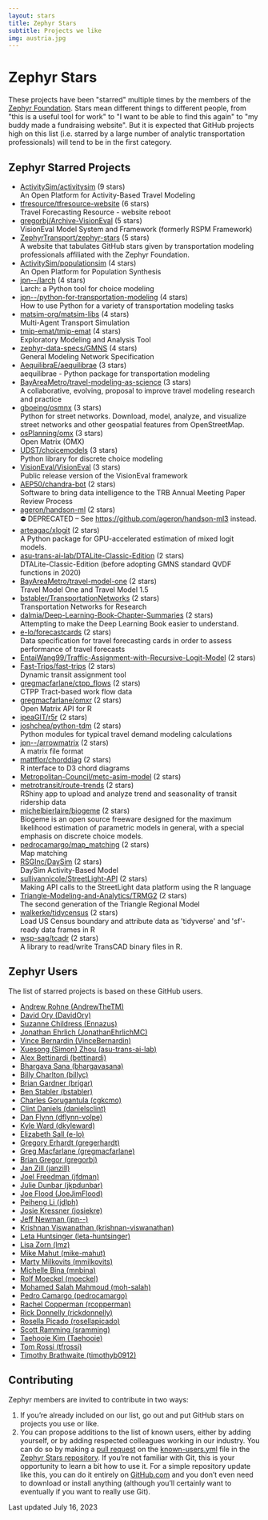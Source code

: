 ```yaml
---
layout: stars
title: Zephyr Stars
subtitle: Projects we like
img: austria.jpg
---
```


# Zephyr Stars

These projects have been "starred" multiple times by the 
members of the [Zephyr Foundation](https://zephyrtransport.org).
Stars mean different things to different people, from "this is a 
useful tool for work" to "I want to be able to find this again" 
to "my buddy made a fundraising website".  But it is expected 
that GitHub projects high on this list (i.e. starred by a large 
number of analytic transportation professionals) will tend to be 
in the first category.  

## Zephyr Starred Projects
- [ActivitySim/activitysim](https://www.github.com/ActivitySim/activitysim) (9 stars)  
  An Open Platform for Activity-Based Travel Modeling
- [tfresource/tfresource-website](https://www.github.com/tfresource/tfresource-website) (6 stars)  
  Travel Forecasting Resource - website reboot
- [gregorbj/Archive-VisionEval](https://www.github.com/gregorbj/Archive-VisionEval) (5 stars)  
  VisionEval Model System and Framework (formerly RSPM Framework)
- [ZephyrTransport/zephyr-stars](https://www.github.com/ZephyrTransport/zephyr-stars) (5 stars)  
  A website that tabulates GitHub stars given by transportation modeling professionals affiliated with the Zephyr Foundation.
- [ActivitySim/populationsim](https://www.github.com/ActivitySim/populationsim) (4 stars)  
  An Open Platform for Population Synthesis
- [jpn--/larch](https://www.github.com/jpn--/larch) (4 stars)  
  Larch: a Python tool for choice modeling
- [jpn--/python-for-transportation-modeling](https://www.github.com/jpn--/python-for-transportation-modeling) (4 stars)  
  How to use Python for a variety of transportation modeling tasks
- [matsim-org/matsim-libs](https://www.github.com/matsim-org/matsim-libs) (4 stars)  
  Multi-Agent Transport Simulation
- [tmip-emat/tmip-emat](https://www.github.com/tmip-emat/tmip-emat) (4 stars)  
  Exploratory Modeling and Analysis Tool
- [zephyr-data-specs/GMNS](https://www.github.com/zephyr-data-specs/GMNS) (4 stars)  
  General Modeling Network Specification
- [AequilibraE/aequilibrae](https://www.github.com/AequilibraE/aequilibrae) (3 stars)  
  aequilibrae - Python package for transportation modeling
- [BayAreaMetro/travel-modeling-as-science](https://www.github.com/BayAreaMetro/travel-modeling-as-science) (3 stars)  
  A collaborative, evolving, proposal to improve travel modeling research and practice
- [gboeing/osmnx](https://www.github.com/gboeing/osmnx) (3 stars)  
  Python for street networks. Download, model, analyze, and visualize street networks and other geospatial features from OpenStreetMap.
- [osPlanning/omx](https://www.github.com/osPlanning/omx) (3 stars)  
  Open Matrix (OMX)
- [UDST/choicemodels](https://www.github.com/UDST/choicemodels) (3 stars)  
  Python library for discrete choice modeling
- [VisionEval/VisionEval](https://www.github.com/VisionEval/VisionEval) (3 stars)  
  Public release version of the VisionEval framework
- [AEP50/chandra-bot](https://www.github.com/AEP50/chandra-bot) (2 stars)  
  Software to bring data intelligence to the TRB Annual Meeting Paper Review Process
- [ageron/handson-ml](https://www.github.com/ageron/handson-ml) (2 stars)  
  ⛔️ DEPRECATED – See https://github.com/ageron/handson-ml3 instead.
- [arteagac/xlogit](https://www.github.com/arteagac/xlogit) (2 stars)  
  A Python package for GPU-accelerated estimation of mixed logit models. 
- [asu-trans-ai-lab/DTALite-Classic-Edition](https://www.github.com/asu-trans-ai-lab/DTALite-Classic-Edition) (2 stars)  
  DTALite-Classic-Edition (before adopting GMNS standard QVDF functions in 2020)
- [BayAreaMetro/travel-model-one](https://www.github.com/BayAreaMetro/travel-model-one) (2 stars)  
  Travel Model One and Travel Model 1.5
- [bstabler/TransportationNetworks](https://www.github.com/bstabler/TransportationNetworks) (2 stars)  
  Transportation Networks for Research
- [dalmia/Deep-Learning-Book-Chapter-Summaries](https://www.github.com/dalmia/Deep-Learning-Book-Chapter-Summaries) (2 stars)  
  Attempting to make the Deep Learning Book easier to understand.
- [e-lo/forecastcards](https://www.github.com/e-lo/forecastcards) (2 stars)  
  Data specification for travel forecasting cards in order to assess performance of travel forecasts 
- [EntaiWang99/Traffic-Assignment-with-Recursive-Logit-Model](https://www.github.com/EntaiWang99/Traffic-Assignment-with-Recursive-Logit-Model) (2 stars)  
- [Fast-Trips/fast-trips](https://www.github.com/Fast-Trips/fast-trips) (2 stars)  
  Dynamic transit assignment tool
- [gregmacfarlane/ctpp_flows](https://www.github.com/gregmacfarlane/ctpp_flows) (2 stars)  
  CTPP Tract-based work flow data
- [gregmacfarlane/omxr](https://www.github.com/gregmacfarlane/omxr) (2 stars)  
  Open Matrix API for R
- [ipeaGIT/r5r](https://www.github.com/ipeaGIT/r5r) (2 stars)  
- [joshchea/python-tdm](https://www.github.com/joshchea/python-tdm) (2 stars)  
  Python modules for typical travel demand modeling calculations 
- [jpn--/arrowmatrix](https://www.github.com/jpn--/arrowmatrix) (2 stars)  
  A matrix file format
- [mattflor/chorddiag](https://www.github.com/mattflor/chorddiag) (2 stars)  
  R interface to D3 chord diagrams
- [Metropolitan-Council/metc-asim-model](https://www.github.com/Metropolitan-Council/metc-asim-model) (2 stars)  
- [metrotransit/route-trends](https://www.github.com/metrotransit/route-trends) (2 stars)  
  RShiny app to upload and analyze trend and seasonality of transit ridership data
- [michelbierlaire/biogeme](https://www.github.com/michelbierlaire/biogeme) (2 stars)  
  Biogeme is an open source freeware designed for the maximum likelihood estimation of parametric models in general, with a special emphasis on discrete choice models. 
- [pedrocamargo/map_matching](https://www.github.com/pedrocamargo/map_matching) (2 stars)  
  Map matching
- [RSGInc/DaySim](https://www.github.com/RSGInc/DaySim) (2 stars)  
  DaySim Activity-Based Model
- [sullivannicole/StreetLight-API](https://www.github.com/sullivannicole/StreetLight-API) (2 stars)  
  Making API calls to the StreetLight data platform using the R language
- [Triangle-Modeling-and-Analytics/TRMG2](https://www.github.com/Triangle-Modeling-and-Analytics/TRMG2) (2 stars)  
  The second generation of the Triangle Regional Model
- [walkerke/tidycensus](https://www.github.com/walkerke/tidycensus) (2 stars)  
  Load US Census boundary and attribute data as 'tidyverse' and 'sf'-ready data frames in R
- [wsp-sag/tcadr](https://www.github.com/wsp-sag/tcadr) (2 stars)  
  A library to read/write TransCAD binary files in R.


## Zephyr Users

The list of starred projects is based on these GitHub users.

- [Andrew Rohne (AndrewTheTM)](https://www.github.com/AndrewTheTM)
- [David Ory (DavidOry)](https://www.github.com/DavidOry)
- [Suzanne Childress (Ennazus)](https://www.github.com/Ennazus)
- [Jonathan Ehrlich (JonathanEhrlichMC)](https://www.github.com/JonathanEhrlichMC)
- [Vince Bernardin (VinceBernardin)](https://www.github.com/VinceBernardin)
- [Xuesong (Simon) Zhou (asu-trans-ai-lab)](https://www.github.com/asu-trans-ai-lab)
- [Alex Bettinardi (bettinardi)](https://www.github.com/bettinardi)
- [Bhargava Sana (bhargavasana)](https://www.github.com/bhargavasana)
- [Billy Charlton (billyc)](https://www.github.com/billyc)
- [Brian Gardner (brigar)](https://www.github.com/brigar)
- [Ben Stabler (bstabler)](https://www.github.com/bstabler)
- [Charles Gorugantula (cgkcmo)](https://www.github.com/cgkcmo)
- [Clint Daniels (danielsclint)](https://www.github.com/danielsclint)
- [Dan Flynn (dflynn-volpe)](https://www.github.com/dflynn-volpe)
- [Kyle Ward (dkyleward)](https://www.github.com/dkyleward)
- [Elizabeth Sall (e-lo)](https://www.github.com/e-lo)
- [Gregory Erhardt (gregerhardt)](https://www.github.com/gregerhardt)
- [Greg Macfarlane (gregmacfarlane)](https://www.github.com/gregmacfarlane)
- [Brian Gregor (gregorbj)](https://www.github.com/gregorbj)
- [Jan Zill (janzill)](https://www.github.com/janzill)
- [Joel Freedman (jfdman)](https://www.github.com/jfdman)
- [Julie Dunbar (jkpdunbar)](https://www.github.com/jkpdunbar)
- [Joe Flood (JoeJimFlood)](https://www.github.com/JoeJimFlood)
- [Peiheng Li (jdlph)](https://www.github.com/jdlph)
- [Josie Kressner (josiekre)](https://www.github.com/josiekre)
- [Jeff Newman (jpn--)](https://www.github.com/jpn--)
- [Krishnan Viswanathan (krishnan-viswanathan)](https://www.github.com/krishnan-viswanathan)
- [Leta Huntsinger (leta-huntsinger)](https://www.github.com/leta-huntsinger)
- [Lisa Zorn (lmz)](https://www.github.com/lmz)
- [Mike Mahut (mike-mahut)](https://www.github.com/mike-mahut)
- [Marty Milkovits (mmilkovits)](https://www.github.com/mmilkovits)
- [Michelle Bina (mnbina)](https://www.github.com/mnbina)
- [Rolf Moeckel (moeckel)](https://www.github.com/moeckel)
- [Mohamed Salah Mahmoud (moh-salah)](https://www.github.com/moh-salah)
- [Pedro Camargo (pedrocamargo)](https://www.github.com/pedrocamargo)
- [Rachel Copperman (rcopperman)](https://www.github.com/rcopperman)
- [Rick Donnelly (rickdonnelly)](https://www.github.com/rickdonnelly)
- [Rosella Picado (rosellapicado)](https://www.github.com/rosellapicado)
- [Scott Ramming (sramming)](https://www.github.com/sramming)
- [Taehooie Kim (Taehooie)](https://www.github.com/Taehooie)
- [Tom Rossi (tfrossi)](https://www.github.com/tfrossi)
- [Timothy Brathwaite (timothyb0912)](https://www.github.com/timothyb0912)


## Contributing

Zephyr members are invited to contribute in two ways:

1. If you’re already included on our list, go out and put GitHub stars on projects you 
   use or like.  
2. You can propose additions to the list of known users, either by 
   adding yourself, or by adding respected colleagues working in our industry.  You can do 
   so by making a 
   [pull request](https://docs.github.com/en/free-pro-team@latest/github/collaborating-with-issues-and-pull-requests/creating-a-pull-request)
   on the [known-users.yml](https://github.com/ZephyrTransport/zephyr-stars/blob/master/known-users.yml) file in the
   [Zephyr Stars repository](https://github.com/ZephyrTransport/zephyr-stars).
   If you’re not familiar with Git, this is your opportunity 
   to learn a bit how to use it.  For a simple repository update like this, you can do it 
   entirely on [GitHub.com](https://www.github.com) and you don’t even need to download or 
   install anything (although you’ll certainly want to eventually if you want to really 
   use Git).




Last updated July 16, 2023
